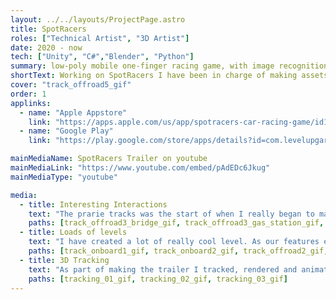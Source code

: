 ```yaml
---
layout: ../../layouts/ProjectPage.astro
title: SpotRacers
roles: ["Technical Artist", "3D Artist"]
date: 2020 - now
tech: ["Unity", "C#","Blender", "Python"]
summary: low-poly mobile one-finger racing game, with image recognition of cars.
shortText: Working on SpotRacers I have been in charge of making assets. All the way from making the models to implementing them in the game, making shaders, and making editor tools for setting them up. As such I have had a broad Techincal artist role. I have primarily worked on Cars, Tracks, Accessories and Optimization, but many other things as well.
cover: "track_offroad5_gif"
order: 1
applinks: 
  - name: "Apple Appstore"
    link: "https://apps.apple.com/us/app/spotracers-car-racing-game/id1517765834"
  - name: "Google Play"
    link: "https://play.google.com/store/apps/details?id=com.levelupgarage.spotracers"

mainMediaName: SpotRacers Trailer on youtube
mainMediaLink: "https://www.youtube.com/embed/pAdEDc6Jkug"
mainMediaType: "youtube"

media:
  - title: Interesting Interactions
    text: "The prarie tracks was the start of when I really began to make some interesting interactions. Over a long time i had buit a system for trigger based interactions with the levels. For instance the board wiggling in the wind, as the truck drives past it"
    paths: [track_offroad3_bridge_gif, track_offroad3_gas_station_gif, track_offroad3_sign_gif]
  - title: Loads of levels
    text: "I have created a lot of really cool level. As our features expanded, so did the need for level-maintanence, and tooling to make that job easier "
    paths: [track_onboard1_gif, track_onboard2_gif, track_offroad2_gif, track_offroad2_crash_cars_gif, track_city3_gif, track_offroad5_gif]
  - title: 3D Tracking
    text: "As part of making the trailer I tracked, rendered and animated all the mixed 3D shots. This was a lot of work, but I learned a lot about tracking."
    paths: [tracking_01_gif, tracking_02_gif, tracking_03_gif]
---
```

